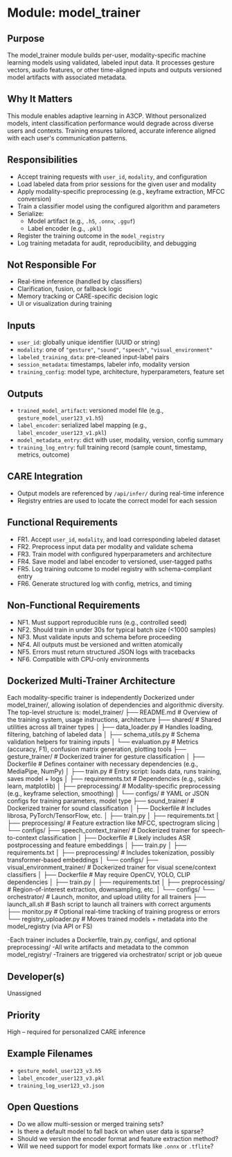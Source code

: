 # Module: model_trainer

## Purpose
The model_trainer module builds per-user, modality-specific machine learning models using validated, labeled input data. It processes gesture vectors, audio features, or other time-aligned inputs and outputs versioned model artifacts with associated metadata.

## Why It Matters
This module enables adaptive learning in A3CP. Without personalized models, intent classification performance would degrade across diverse users and contexts. Training ensures tailored, accurate inference aligned with each user's communication patterns.

## Responsibilities
- Accept training requests with `user_id`, `modality`, and configuration
- Load labeled data from prior sessions for the given user and modality
- Apply modality-specific preprocessing (e.g., keyframe extraction, MFCC conversion)
- Train a classifier model using the configured algorithm and parameters
- Serialize:
  - Model artifact (e.g., `.h5`, `.onnx`, `.gguf`)
  - Label encoder (e.g., `.pkl`)
- Register the training outcome in the `model_registry`
- Log training metadata for audit, reproducibility, and debugging

## Not Responsible For
- Real-time inference (handled by classifiers)
- Clarification, fusion, or fallback logic
- Memory tracking or CARE-specific decision logic
- UI or visualization during training

## Inputs
- `user_id`: globally unique identifier (UUID or string)
- `modality`: one of `"gesture"`, `"sound"`, `"speech"`, `"visual_environment"`
- `labeled_training_data`: pre-cleaned input-label pairs
- `session_metadata`: timestamps, labeler info, modality version
- `training_config`: model type, architecture, hyperparameters, feature set

## Outputs
- `trained_model_artifact`: versioned model file (e.g., `gesture_model_user123_v1.h5`)
- `label_encoder`: serialized label mapping (e.g., `label_encoder_user123_v1.pkl`)
- `model_metadata_entry`: dict with user, modality, version, config summary
- `training_log_entry`: full training record (sample count, timestamp, metrics, outcome)

## CARE Integration
- Output models are referenced by `/api/infer/` during real-time inference
- Registry entries are used to locate the correct model for each session

## Functional Requirements
- FR1. Accept `user_id`, `modality`, and load corresponding labeled dataset
- FR2. Preprocess input data per modality and validate schema
- FR3. Train model with configured hyperparameters and architecture
- FR4. Save model and label encoder to versioned, user-tagged paths
- FR5. Log training outcome to model registry with schema-compliant entry
- FR6. Generate structured log with config, metrics, and timing

## Non-Functional Requirements
- NF1. Must support reproducible runs (e.g., controlled seed)
- NF2. Should train in under 30s for typical batch size (<1000 samples)
- NF3. Must validate inputs and schema before proceeding
- NF4. All outputs must be versioned and written atomically
- NF5. Errors must return structured JSON logs with tracebacks
- NF6. Compatible with CPU-only environments

## Dockerized Multi-Trainer Architecture

Each modality-specific trainer is independently Dockerized under model_trainer/, allowing isolation of dependencies and algorithmic diversity. The top-level structure is:
model_trainer/
├── README.md                        # Overview of the training system, usage instructions, architecture
├── shared/                          # Shared utilities across all trainer types
│   ├── data_loader.py               # Handles loading, filtering, batching of labeled data
│   ├── schema_utils.py              # Schema validation helpers for training inputs
│   └── evaluation.py                # Metrics (accuracy, F1), confusion matrix generation, plotting tools
├── gesture_trainer/                 # Dockerized trainer for gesture classification
│   ├── Dockerfile                   # Defines container with necessary dependencies (e.g., MediaPipe, NumPy)
│   ├── train.py                     # Entry script: loads data, runs training, saves model + logs
│   ├── requirements.txt             # Dependencies (e.g., scikit-learn, matplotlib)
│   ├── preprocessing/               # Modality-specific preprocessing (e.g., keyframe selection, smoothing)
│   └── configs/                     # YAML or JSON configs for training parameters, model type
├── sound_trainer/                   # Dockerized trainer for sound classification
│   ├── Dockerfile                   # Includes librosa, PyTorch/TensorFlow, etc.
│   ├── train.py
│   ├── requirements.txt
│   ├── preprocessing/               # Feature extraction like MFCC, spectrogram slicing
│   └── configs/
├── speech_context_trainer/          # Dockerized trainer for speech-to-context classification
│   ├── Dockerfile                   # Likely includes ASR postprocessing and feature embeddings
│   ├── train.py
│   ├── requirements.txt
│   ├── preprocessing/               # Includes tokenization, possibly transformer-based embeddings
│   └── configs/
├── visual_environment_trainer/      # Dockerized trainer for visual scene/context classifiers
│   ├── Dockerfile                   # May require OpenCV, YOLO, CLIP dependencies
│   ├── train.py
│   ├── requirements.txt
│   ├── preprocessing/               # Region-of-interest extraction, downsampling, etc.
│   └── configs/
└── orchestrator/                    # Launch, monitor, and upload utility for all trainers
    ├── launch_all.sh                # Bash script to launch all trainers with correct arguments
    ├── monitor.py                   # Optional real-time tracking of training progress or errors
    └── registry_uploader.py         # Moves trained models + metadata into the model_registry (via API or FS)





-Each trainer includes a Dockerfile, train.py, configs/, and optional preprocessing/
-All write artifacts and metadata to the common model_registry/
-Trainers are triggered via orchestrator/ script or job queue


## Developer(s)
Unassigned

## Priority
High – required for personalized CARE inference

## Example Filenames
- `gesture_model_user123_v3.h5`
- `label_encoder_user123_v3.pkl`
- `training_log_user123_v3.json`

## Open Questions
- Do we allow multi-session or merged training sets?
- Is there a default model to fall back on when user data is sparse?
- Should we version the encoder format and feature extraction method?
- Will we need support for model export formats like `.onnx` or `.tflite`?

